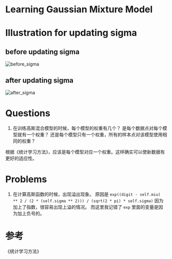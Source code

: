 # Learning Gaussian Mixture Model

# Illustration for updating sigma
## before updating sigma
![before_sigma](https://user-images.githubusercontent.com/4412909/50443115-cf2c8580-093c-11e9-89b8-7840e2fd05bf.png)
## after updating sigma
![after_sigma](https://user-images.githubusercontent.com/4412909/50443116-d2277600-093c-11e9-8198-4bea0e6a1a69.png)



# Questions
1. 在训练高斯混合模型的时候，每个模型的权重有几个？
是每个数据点对每个模型就有一个权重？
还是每个模型只有一个权重，所有的样本点对该模型使用相同的权重？

根据《统计学习方法》，应该是每个模型对应一个权重。这样确实可以使新数据有更好的适应性。


# Problems
1. 在计算高斯函数的时候，出现溢出现象。
原因是 `exp((digit - self.miu) ** 2 / (2 * (self.sigma ** 2))) / (sqrt(2 * pi) * self.sigma)` 因为加上了指数，很容易出现上溢的情况。
而这里我记错了 `exp` 里面的变量是因为加上负号的。


# 参考
《统计学习方法》

